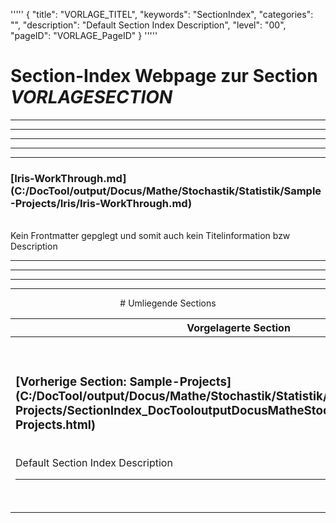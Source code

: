 '''''
{
"title": "VORLAGE_TITEL",
"keywords": "SectionIndex",
"categories": "",
"description": "Default Section Index Description",
"level": "00",
"pageID": "VORLAGE_PageID"
}
'''''


<h1>Section-Index Webpage zur Section <i>VORLAGESECTION</i></h1>

<hr><hr><hr><hr><hr>


<h3>[Iris-WorkThrough.md](C:/DocTool/output/Docus/Mathe/Stochastik/Statistik/Sample-Projects/Iris/Iris-WorkThrough.md)</h3><br>Kein Frontmatter gepglegt und somit auch kein Titelinformation bzw Description<hr><center><hr><hr><hr> # Umliegende Sections
 </h2><br><table><thead> <tr> <th><center>Vorgelagerte Section</center></th> <th><center>Nachgelagerte Section</center></th></tr></thead><tbody><tr><td><h3>[Vorherige Section: Sample-Projects](C:/DocTool/output/Docus/Mathe/Stochastik/Statistik/Sample-Projects/SectionIndex_DocTooloutputDocusMatheStochastikStatistikSample-Projects.html)</h3><br>Default Section Index Description<hr></td><td><h3>[Nachfolgende Section:</h3><h2><br> data</h2>](C:/DocTool/output/Docus/Mathe/Stochastik/Statistik/Sample-Projects/Iris/data/SectionIndex_DocTooloutputDocusMatheStochastikStatistikSample-ProjectsIrisdata.html)<br>Default Section Index Description<hr></td></tr></tbody></table>